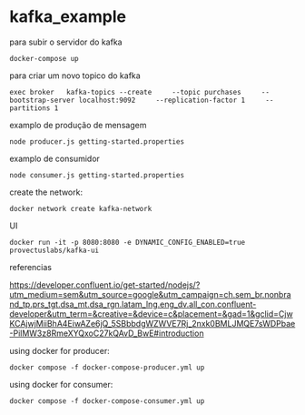 # kafka_example

para subir o servidor do kafka


`docker-compose up`

para criar um novo topico do kafka

`exec broker   kafka-topics --create     --topic purchases     --bootstrap-server localhost:9092     --replication-factor 1     --partitions 1`

examplo de produção de mensagem
 
`node producer.js getting-started.properties`

examplo de consumidor

`node consumer.js getting-started.properties`

create the network:

`docker network create kafka-network`

UI

`docker run -it -p 8080:8080 -e DYNAMIC_CONFIG_ENABLED=true provectuslabs/kafka-ui`

referencias

https://developer.confluent.io/get-started/nodejs/?utm_medium=sem&utm_source=google&utm_campaign=ch.sem_br.nonbrand_tp.prs_tgt.dsa_mt.dsa_rgn.latam_lng.eng_dv.all_con.confluent-developer&utm_term=&creative=&device=c&placement=&gad=1&gclid=CjwKCAjwjMiiBhA4EiwAZe6jQ_5SBbbdgWZWVE7Rj_2nxk0BMLJMQE7sWDPbae-PilMW3z8RmeXYQxoC27kQAvD_BwE#introduction


using docker for producer:

`docker compose -f docker-compose-producer.yml up`

using docker for consumer:

`docker compose -f docker-compose-consumer.yml up`
